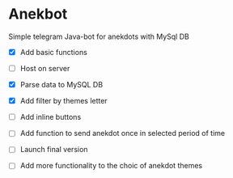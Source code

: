 # Anekbot
Simple telegram Java-bot for anekdots with MySql DB
- [x] Add basic functions
- [ ] Host on server
- [x] Parse data to MySQL DB
- [x] Add filter by themes letter
- [ ] Add inline buttons
- [ ] Add function to send anekdot once in selected period of time
- [ ] Launch final version
- [ ] Add more functionality to the choic of anekdot themes

